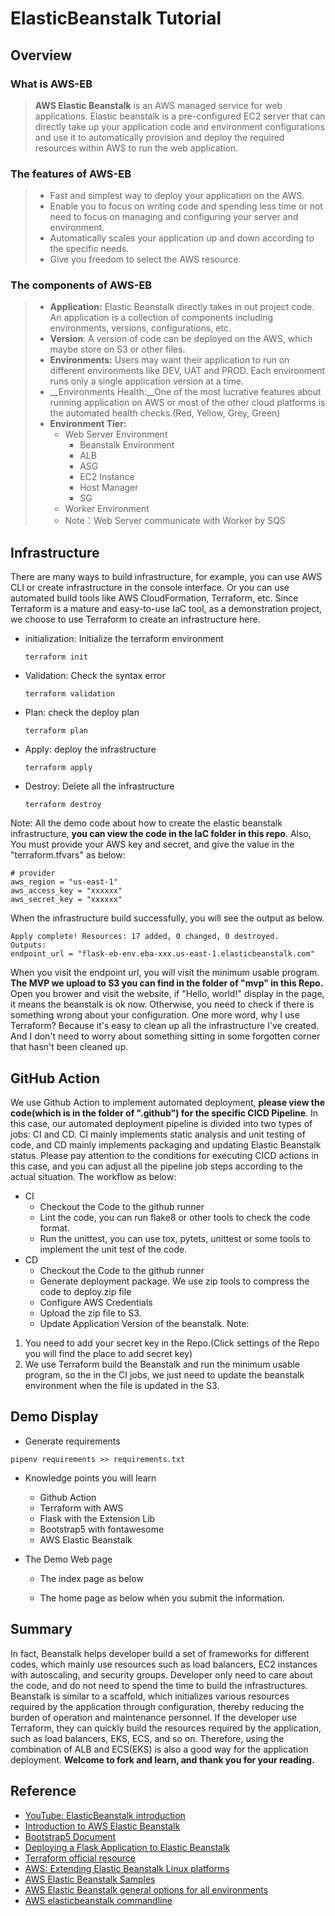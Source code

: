 # ElasticBeanstalk Tutorial

## Overview

### What is AWS-EB

> **AWS Elastic Beanstalk** is an AWS managed service for web applications. Elastic beanstalk is a pre-configured EC2 server that can directly take up your application code and environment configurations and use it to automatically provision and deploy the required resources within AWS to run the web application. 

### The features of AWS-EB

> + Fast and simplest way to deploy your application on the AWS.
> + Enable you to focus on writing code and spending less time or not need to focus on managing and configuring your server and environment.
> + Automatically scales your application up and down according to the specific needs.
> + Give you freedom to select the AWS resource.

### The components of AWS-EB

> + **Application:** Elastic Beanstalk directly takes in out project code. An application is a collection of components including environments, versions, configurations, etc.
> + __Version__: A version of code can be deployed on the AWS, which maybe store on S3 or other files.
> + __Environments:__ Users may want their application to run on different environments like DEV, UAT and PROD. Each environment runs only a single application version at a time.
> + __Environments Health:__One of the most lucrative features about running application on AWS or most of the other cloud platforms is the automated health checks.(Red, Yellow, Grey, Green)
> + __Environment Tier:__
>   + Web Server Environment
>     + Beanstalk Environment
>     + ALB
>     + ASG
>     + EC2 Instance
>     + Host Manager
>     + SG
>   + Worker Environment
>   + Note：Web Server communicate with Worker by SQS

## Infrastructure

There are many ways to build infrastructure, for example, you can use AWS CLI or create infrastructure in the console interface. Or you can use automated build tools like AWS CloudFormation, Terraform, etc. Since Terraform is a mature and easy-to-use IaC tool, as a demonstration project, we choose to use Terraform to create an infrastructure here.
+ initialization: Initialize the terraform environment

  ```shell
  terraform init
  ```
+ Validation: Check the syntax error

  ```shell
  terraform validation
  ```
+ Plan: check the deploy plan

  ```shell
  terraform plan
  ```
+ Apply: deploy the infrastructure

  ```shell
  terraform apply
  ```
+ Destroy: Delete all the infrastructure

  ```shell
  terraform destroy
  ```

Note: All the demo code about how to create the elastic beanstalk infrastructure, __you can view the code in the IaC folder in this repo__. Also, You must provide your AWS key and secret, and give the value in the "terraform.tfvars" as below:

```shell
# provider
aws_region = "us-east-1"
aws_access_key = "xxxxxx"
aws_secret_key = "xxxxxx"
```
When the infrastructure build successfully, you will see the output as below.

```shell
Apply complete! Resources: 17 added, 0 changed, 0 destroyed.
Outputs:
endpoint_url = "flask-eb-env.eba-xxx.us-east-1.elasticbeanstalk.com"
```

When you visit the endpoint url, you will visit the minimum usable program. __The MVP we upload to S3 you can find in the folder of "mvp" in this Repo.__ Open you brower and visit the website, if "Hello, world!" display in the page, it means the beanstalk is ok now. Otherwise, you need to check if there is something wrong about your configuration.
One more word, why I use Terraform? Because it's easy to clean up all the infrastructure I've created. And I don't need to worry about something sitting in some forgotten corner that hasn't been cleaned up.

## GitHub Action

We use Github Action to implement automated deployment, __please view the code(which is in the folder of ".github") for the specific CICD Pipeline__.
In this case, our automated deployment pipeline is divided into two types of jobs: CI and CD. CI mainly implements static analysis and unit testing of code, and CD mainly implements packaging and updating Elastic Beanstalk status. Please pay attention to the conditions for executing CICD actions in this case, and you can adjust all the pipeline job steps according to the actual situation.
The workflow as below:

+ CI
  + Checkout the Code to the github runner
  + Lint the code, you can run flake8 or other tools to check the code format.
  + Run the unittest, you can use tox, pytets, unittest or some tools to implement the unit test of the code.
+ CD
  + Checkout the Code to the github runner
  + Generate deployment package. We use zip tools to compress the code to deploy.zip file
  + Configure AWS Credentials
  + Upload the zip file to S3.
  + Update Application Version of the beanstalk.
  Note:
1. You need to add your secret key in the Repo.(Click settings of the Repo you will find the place to add secret key)
2. We use Terraform build the Beanstalk and run the minimum usable program, so the in the CI jobs, we just need to update the beanstalk environment when the file is updated in the S3.

## Demo Display

+ Generate requirements
```shell
pipenv requirements >> requirements.txt
```
+ Knowledge points you will learn
  + Github Action
  + Terraform with AWS
  + Flask with the Extension Lib
  + Bootstrap5 with fontawesome
  + AWS Elastic Beanstalk

+ The Demo Web page

  + The index page as below


  + The home page as below when you submit the information.



## Summary

In fact, Beanstalk helps developer build a set of frameworks for different codes, which mainly use resources such as load balancers, EC2 instances with autoscaling, and security groups. Developer only need to care about the code, and do not need to spend the time to build the infrastructures. Beanstalk is similar to a scaffold, which initializes various resources required by the application through configuration, thereby reducing the burden of operation and maintenance personnel. If the developer use Terraform, they can quickly build the resources required by the application, such as load balancers, EKS, ECS, and so on. Therefore, using the combination of ALB and ECS(EKS) is also a good way for the application deployment.
__Welcome to fork and learn, and thank you for your reading.__

## Reference

+ [YouTube: ElasticBeanstalk introduction](https://www.youtube.com/watch?v=96DJ2Og90hU)
+ [Introduction to AWS Elastic Beanstalk](https://www.geeksforgeeks.org/introduction-to-aws-elastic-beanstalk/)
+ [Bootstrap5 Document](https://mdbootstrap.com/docs/)
+ [Deploying a Flask Application to Elastic Beanstalk](https://testdriven.io/blog/flask-elastic-beanstalk/)
+ [Terraform official resource](https://registry.terraform.io/providers/hashicorp/aws/latest/docs/resources/elastic_beanstalk_application)
+ [AWS: Extending Elastic Beanstalk Linux platforms](https://docs.aws.amazon.com/elasticbeanstalk/latest/dg/platforms-linux-extend.html#platforms-linux-extend.example)
+ [AWS Elastic Beanstalk Samples](https://github.com/awsdocs/elastic-beanstalk-samples/tree/master)
+ [AWS Elastic Beanstalk general options for all environments](https://docs.aws.amazon.com/elasticbeanstalk/latest/dg/command-options-general.html#command-options-general-autoscalingasg)
+ [AWS elasticbeanstalk commandline](https://docs.aws.amazon.com/cli/latest/reference/elasticbeanstalk/index.html)

  

